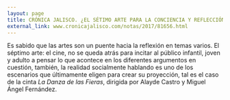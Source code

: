 ```yaml
---
layout: page
title: CRÓNICA JALISCO. ¿EL SÉTIMO ARTE PARA LA CONCIENCIA Y REFLECCIÓN?
external_link: www.cronicajalisco.com/notas/2017/81656.html
---
```


Es sabido que las artes son un puente hacia la reflexión en temas varios. El séptimo arte: el cine, no se queda atrás para incitar al público infantil, joven y adulto a pensar lo que acontece en los diferentes argumentos en cuestión, también, la realidad socialmente hablando es uno de los escenarios que últimamente eligen para crear su proyección, tal es el caso de la cinta *La Danza de las Fieras*, dirigida por Alayde Castro y Miguel Ángel Fernández.